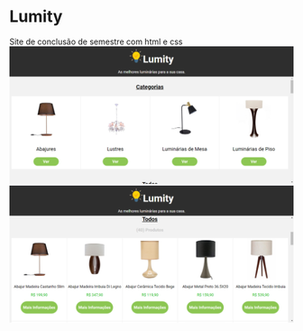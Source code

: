 # Lumity
 Site de conclusão de semestre com html e css
 ![img](https://github.com/luizlopes12/Lumity/blob/main/Screenshot_54.png)
 ![img](https://github.com/luizlopes12/Lumity/blob/main/Screenshot_55.png)
